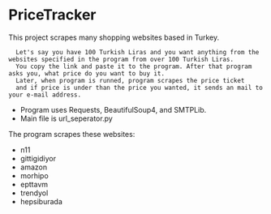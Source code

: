 # PriceTracker

This project scrapes many shopping websites based in Turkey. 
```The main goal: 
  Let's say you have 100 Turkish Liras and you want anything from the websites specified in the program from over 100 Turkish Liras.
  You copy the link and paste it to the program. After that program asks you, what price do you want to buy it. 
  Later, when program is runned, program scrapes the price ticket
  and if price is under than the price you wanted, it sends an mail to your e-mail address.
  ```

* Program uses Requests, BeautifulSoup4, and SMTPLib.
* Main file is url_seperator.py  
  
The program scrapes these websites:
 - n11
 - gittigidiyor
 - amazon
 - morhipo
 - epttavm
 - trendyol
 - hepsiburada
 
